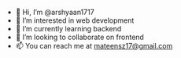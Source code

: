 - 👋 Hi, I’m @arshyaan1717
- 👀 I’m interested in web development  
- 🌱 I’m currently learning backend   
- 💞️ I’m looking to collaborate on frontend
- 📫 You can reach me at mateensz17@gmail.com

<!---
arshyaan1717/arshyaan1717 is a ✨ special ✨ repository because its `README.md` (this file) appears on your GitHub profile.
You can click the Preview link to take a look at your changes.
--->

